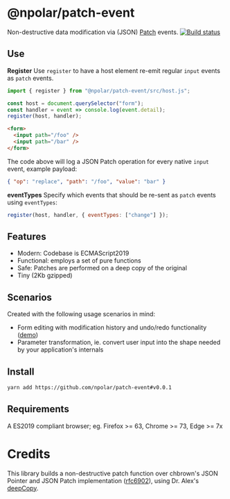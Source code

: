 # @npolar/patch-event

Non-destructive data modification via (JSON) [Patch](https://tools.ietf.org/html/rfc6902) events.
[![Build status](https://npolar.semaphoreci.com/badges/patch-event.svg)](https://npolar.semaphoreci.com/projects/patch-event)

## Use

**Register**
Use `register` to have a host element re-emit regular `input` events as `patch` events.

```js
import { register } from "@npolar/patch-event/src/host.js";

const host = document.querySelector("form");
const handler = event => console.log(event.detail);
register(host, handler);
```

```html
<form>
  <input path="/foo" />
  <input path="/bar" />
</form>
```

The code above will log a JSON Patch operation for every native `input` event, example payload:

```json
{ "op": "replace", "path": "/foo", "value": "bar" }
```

**eventTypes**
Specify which events that should be re-sent as `patch` events using `eventTypes`:

```js
register(host, handler, { eventTypes: ["change"] });
```

## Features

- Modern: Codebase is ECMAScript2019
- Functional: employs a set of pure functions
- Safe: Patches are performed on a deep copy of the original
- Tiny (2Kb gzipped)

## Scenarios

Created with the following usage scenarios in mind:

- Form editing with modification history and undo/redo functionality ([demo](https://patch-event.npolar.now.sh/demo/undo-redo.html))
- Parameter transformation, ie. convert user input into the shape needed by your application's internals

## Install

```sh
yarn add https://github.com/npolar/patch-event#v0.0.1
```

## Requirements

A ES2019 compliant browser; eg. Firefox >= 63, Chrome >= 73, Edge >= 7x

# Credits

This library builds a non-destructive patch function over chbrown's JSON Pointer and JSON Patch implementation ([rfc6902](https://github.com/chbrown/rfc6902)), using Dr. Alex's [deepCopy](https://2ality.com/2019/10/shared-mutable-state.html).
